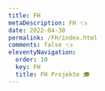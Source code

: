 ```yaml
---
title: FH
metaDescription: FH 👈
date: 2022-04-30
permalink: /FH/index.html
comments: false 👈
eleventyNavigation:
  order: 10
  key: FH
  title: FH Projekte 🎓
---
```

